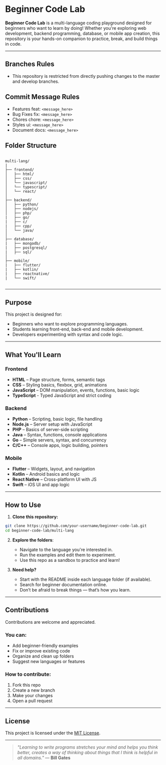 # Beginner Code Lab 

**Beginner Code Lab** is a multi-language coding playground designed for beginners who want to learn by doing! Whether you're exploring web development, backend programming, database, or mobile app creation, this repository is your hands-on companion to practice, break, and build things in code.

---

## Branches Rules

- This repository is restricted from directly pushing changes to the master and develop branches.

## Commit Message Rules

- Features feat: ```<message_here>```
- Bug Fixes fix: ```<message_here>```
- Chores chore: ```<message_here>```
- Styles ui: ```<message_here>```
- Document docs: ```<message_here>```

## Folder Structure

```

multi-lang/
|
├── frontend/
│   ├── html/         
│   ├── css/          
│   └── javascript/  
│   └── typescript/   
│   └── react/   
│
├── backend/
│   ├── python/       
│   ├── nodejs/      
│   ├── php/         
|   ├── go/ 
|   ├── c/
|   ├── cpp/  
│   └── java/ 
│          
├── database/
|   ├── mongodb/ 
|   ├── postgresql/ 
|   ├── sql/ 
│          
├── mobile/
|   ├── flutter/ 
|   ├── kotlin/ 
|   ├── reactnative/ 
|   └── swift/ 


````

---

## Purpose

This project is designed for:

- Beginners who want to explore programming languages.
- Students learning front-end, back-end and mobile development.
- Developers experimenting with syntax and code logic.

---

## What You'll Learn 

### Frontend
- **HTML** – Page structure, forms, semantic tags
- **CSS** – Styling basics, flexbox, grid, animations
- **JavaScript** – DOM manipulation, events, functions, basic logic
- **TypeScript** - Typed JavaScript and strict coding

### Backend
- **Python** – Scripting, basic logic, file handling
- **Node.js** – Server setup with JavaScript
- **PHP** – Basics of server-side scripting
- **Java** – Syntax, functions, console applications
- **Go** – Simple servers, syntax, and concurrency
- **C/C++** – Console apps, logic building, pointers

### Mobile
- **Flutter** – Widgets, layout, and navigation
- **Kotlin** – Android basics and logic
- **React Native** – Cross-platform UI with JS
- **Swift** – iOS UI and app logic

---

## How to Use

1. **Clone this repository:**

```bash
git clone https://github.com/your-username/beginner-code-lab.git
cd beginner-code-lab/multi-lang
````

2. **Explore the folders**:

   * Navigate to the language you're interested in.
   * Run the examples and edit them to experiment.
   * Use this repo as a sandbox to practice and learn!

3. **Need help?**

   * Start with the README inside each language folder (if available).
   * Search for beginner documentation online.
   * Don’t be afraid to break things — that’s how you learn.

---

## Contributions

Contributions are welcome and appreciated.

### You can:

* Add beginner-friendly examples
* Fix or improve existing code
* Organize and clean up folders
* Suggest new languages or features

### How to contribute:

1. Fork this repo
2. Create a new branch
3. Make your changes
4. Open a pull request

---

## License

This project is licensed under the [MIT License](LICENSE).

---


> *"Learning to write programs stretches your mind and helps you think better, creates a way of thinking about things that I think is helpful in all domains."*
> — **Bill Gates**



